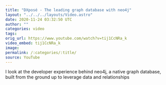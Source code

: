 ```yaml
---
title: "DXposé - The leading graph database with neo4j"
layout: "../../../layouts/Video.astro"
date: 2020-11-24 03:32:50 UTC
author: ""
categories: video
tags: 
orig_url: https://www.youtube.com/watch?v=tij1CcNRa_k
video_embed: tij1CcNRa_k
image:
permalink: /:categories/:title/
source: YouTube
---
```

I look at the developer experience behind neo4j, a native graph database, built from the ground up to leverage data and relationships
